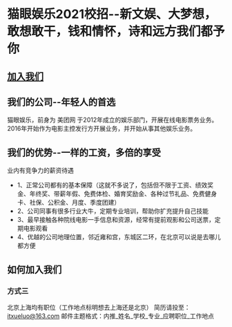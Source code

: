 # 猫眼娱乐2021校招--新文娱、大梦想，敢想敢干，钱和情怀，诗和远方我们都予你

## <a href="#1">加入我们</a>
## 我们的公司--年轻人的首选

猫眼娱乐，前身为 美团网 于2012年成立的娱乐部门，开展在线电影票务业务。2016年开始作为电影主控发行方开展业务，并开始从事其他娱乐业务。


## 我们的优势--一样的工资，多倍的享受

业内有竞争力的薪资待遇
* 1、正常公司都有的基本保障（这就不多说了，包括但不限于工资、绩效奖金、年终奖、带薪年假、免费体检、婚育奖励金、各种过节礼品、免费健身卡、社保、公积金、月度、季度团建）
* 2、公司同事有很多行业大牛，定期专业培训，帮助你扩充提升自己技能
* 3、最早接触各种院线电影一手信息和资源，经常有提前观影和公司送票，定期电影观看
* 4、优越的公司地理位置，邻近雍和宫，东城区二环，在北京可以说是去哪儿都方便

## 如何加入我们


### <a id="1">方式三</a>

北京上海均有职位（工作地点标明想去上海还是北京）
简历请投至：itxueluo@163.com
邮件主题格式：内推_姓名_学校_专业_应聘职位_工作地点

